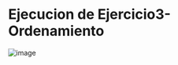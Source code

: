 # Ejecucion de Ejercicio3-Ordenamiento

![image](https://github.com/AngelNava1029/ESTRUCTURAS-DE-DATOS-APLICADAS-/assets/122839982/38501da9-642c-476f-a608-7b8f2785f0a5)


